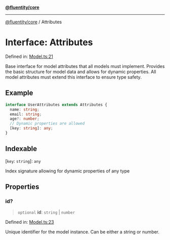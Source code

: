 [**@fluentity/core**](../README.md)

***

[@fluentity/core](../globals.md) / Attributes

# Interface: Attributes

Defined in: [Model.ts:21](https://github.com/cedricpierre/fluentity-core/blob/ff4e4131c1b559350a048decc81f340aa7866d50/src/Model.ts#L21)

Base interface for model attributes that all models must implement.
Provides the basic structure for model data and allows for dynamic properties.
All model attributes must extend this interface to ensure type safety.

## Example

```typescript
interface UserAttributes extends Attributes {
  name: string;
  email: string;
  age?: number;
  // Dynamic properties are allowed
  [key: string]: any;
}
```

## Indexable

\[`key`: `string`\]: `any`

Index signature allowing for dynamic properties of any type

## Properties

### id?

> `optional` **id**: `string` \| `number`

Defined in: [Model.ts:23](https://github.com/cedricpierre/fluentity-core/blob/ff4e4131c1b559350a048decc81f340aa7866d50/src/Model.ts#L23)

Unique identifier for the model instance. Can be either a string or number.
